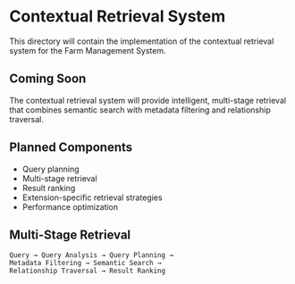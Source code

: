 # Contextual Retrieval System

This directory will contain the implementation of the contextual retrieval system for the Farm Management System.

## Coming Soon

The contextual retrieval system will provide intelligent, multi-stage retrieval that combines semantic search with metadata filtering and relationship traversal.

## Planned Components

- Query planning
- Multi-stage retrieval
- Result ranking
- Extension-specific retrieval strategies
- Performance optimization

## Multi-Stage Retrieval

```
Query → Query Analysis → Query Planning → 
Metadata Filtering → Semantic Search → 
Relationship Traversal → Result Ranking
``` 